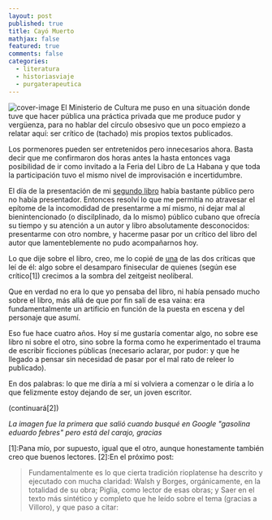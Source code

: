 ```yaml
---
layout: post
published: true
title: Cayó Muerto
mathjax: false
featured: true
comments: false
categories: 
  - literatura
  - historiasviaje
  - purgaterapeutica   
---
```

![cover-image](https://steemitimages.com/0x0/https://cdn.steemitimages.com/DQmePcXtpQpd8zg1eyQEcbqDM8gLP8d7iJyaCQzPzY5rYJx/ext.jpg)
El Ministerio de Cultura me puso en una situación donde tuve que hacer pública una práctica privada que me produce pudor y vergüenza, para no hablar del círculo obsesivo que un poco empiezo a relatar aquí: ser crítico de (tachado) mis propios textos publicados.

Los pormenores pueden ser entretenidos pero innecesarios ahora. Basta decir que me confirmaron dos horas antes la hasta entonces vaga posibilidad de ir como invitado a la Feria del Libro de La Habana y que toda la participación tuvo el mismo nivel de improvisación e incertidumbre.

El día de la presentación de mi [segundo libro](http://www.libreroonline.com/venezuela/libros/100675/febres-eduardo/gasolina.html) había bastante público pero no había presentador. Entonces resolví lo que me permitía no atravesar el epítome de la incomodidad de presentarme a mí mismo, ni dejar mal al bienintencionado (o discilplinado, da lo mismo) público cubano que ofrecía su tiempo y su atención a un autor y libro absolutamente desconocidos: presentarme con otro nombre, y hacerme pasar por un crítico del libro del autor que lamenteblemente no pudo acompañarnos hoy.

Lo que dije sobre el libro, creo, me lo copié de [una](http://laculturanuestra.com/un-paranoico-es-una-persona-que-sabe-lo-que-esta-pasando/) de las dos críticas que leí de él: algo sobre el desamparo finisecular de quienes (según ese crítico[1]) crecimos a la sombra del zeitgeist neoliberal.

Que en verdad no era lo que yo pensaba del libro, ni había pensado mucho sobre el libro, más allá de que por fin salí de esa vaina: era fundamentalmente un artificio en función de la puesta en escena y del personaje que asumí.

Eso fue hace cuatro años. Hoy sí me gustaría comentar algo, no sobre ese libro ni sobre el otro, sino sobre la forma como he experimentado el trauma de escribir ficciones públicas (necesario aclarar, por pudor: y que he llegado a pensar sin necesidad de pasar por el mal rato de releer lo publicado).

En dos palabras: lo que me diría a mí si volviera a comenzar o le diría a lo que felizmente estoy dejando de ser, un joven escritor.

(continuará[2])

*La imagen fue la primera que salió cuando busqué en Google "gasolina eduardo febres" pero está del carajo, gracias*

[1]:Pana mío, por supuesto, igual que el otro, aunque honestamente también creo que buenos lectores.
[2]:En el próximo post:
> Fundamentalmente es lo que cierta tradición rioplatense ha descrito y ejecutado con mucha claridad: Walsh y Borges, orgánicamente, en la totalidad de su obra; Piglia, como lector de esas obras; y Saer en el texto más sintético y completo que he leído sobre el tema (gracias a Villoro), y que paso a citar:
